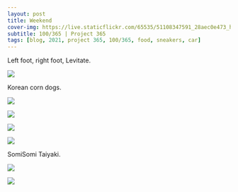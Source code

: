 ```yaml
---
layout: post
title: Weekend
cover-img: https://live.staticflickr.com/65535/51108347591_28aec0e473_h.jpg
subtitle: 100/365 | Project 365
tags: [blog, 2021, project 365, 100/365, food, sneakers, car]
---
```

<style>
  .intro-header.big-img {
    background-position:center 
  }
</style>
Left foot, right foot, Levitate.
<p class="post-img-wrap">
  <img src="https://live.staticflickr.com/65535/51107773617_bd5a027339_h.jpg">
</p>
Korean corn dogs.
<p class="post-img-wrap">
  <img src="https://live.staticflickr.com/65535/51108347451_331a104408_h.jpg">
</p>
<p class="post-img-wrap">
  <img src="https://live.staticflickr.com/65535/51107773852_2c6b776ff5_h.jpg">
</p>
<p class="post-img-wrap">
  <img src="https://live.staticflickr.com/65535/51108095449_e4ea0d02c9_h.jpg">
</p>
<p class="post-img-wrap">
  <img src="https://live.staticflickr.com/65535/51111898270_593d5ca087_h.jpg">
</p>
SomiSomi Taiyaki.
<p class="post-img-wrap">
  <img src="https://live.staticflickr.com/65535/51108096564_5f61701766_h.jpg">
</p>
<p class="post-img-wrap">
  <img src="https://live.staticflickr.com/65535/51108250388_ee9df64acb_h.jpg">
</p>
